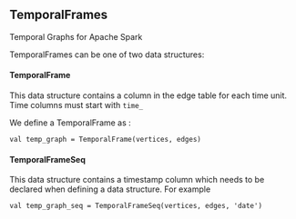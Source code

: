 ## TemporalFrames

Temporal Graphs for Apache Spark

TemporalFrames can be one of two data structures:
 
#### TemporalFrame

This data structure contains a column in the edge table for each time unit. Time columns must start with `time_`

We define a TemporalFrame as :

`val temp_graph = TemporalFrame(vertices, edges)`

#### TemporalFrameSeq

This data structure contains a timestamp column which needs to be declared when defining a data structure. For example

`val temp_graph_seq = TemporalFrameSeq(vertices, edges, 'date')`
